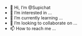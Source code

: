 - 👋 Hi, I’m @Supichat
- 👀 I’m interested in ...
- 🌱 I’m currently learning ...
- 💞️ I’m looking to collaborate on ...
- 📫 How to reach me ...

<!---
Supichat/Supichat is a ✨ special ✨ repository because its `README.md` (this file) appears on your GitHub profile.
You can click the Preview link to take a look at your changes.
--->
